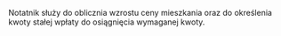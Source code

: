 Notatnik służy do oblicznia wzrostu ceny mieszkania oraz do określenia kwoty stałej wpłaty do osiągnięcia wymaganej kwoty.
